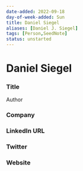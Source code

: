 ```yaml
---
date-added: 2022-09-18
day-of-week-added: Sun
title: Daniel Siegel
aliases: [Daniel J. Siegel]
tags: [Person,SeedNote]
status: unstarted
---
```


# Daniel Siegel

### Title
Author

### Company


### LinkedIn URL


### Twitter


### Website







